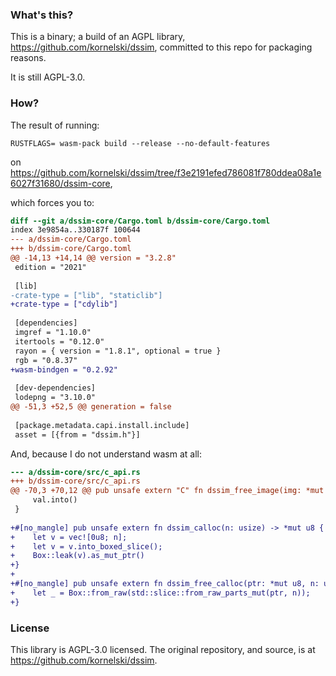 ### What's this?

This is a binary; a build of an AGPL library, https://github.com/kornelski/dssim,
committed to this repo for packaging reasons.

It is still AGPL-3.0.


### How?

The result of running:
```
RUSTFLAGS= wasm-pack build --release --no-default-features
```

on https://github.com/kornelski/dssim/tree/f3e2191efed786081f780ddea08a1e6027f31680/dssim-core,

which forces you to:

```diff
diff --git a/dssim-core/Cargo.toml b/dssim-core/Cargo.toml
index 3e9854a..330187f 100644
--- a/dssim-core/Cargo.toml
+++ b/dssim-core/Cargo.toml
@@ -14,13 +14,14 @@ version = "3.2.8"
 edition = "2021"
 
 [lib]
-crate-type = ["lib", "staticlib"]
+crate-type = ["cdylib"]
 
 [dependencies]
 imgref = "1.10.0"
 itertools = "0.12.0"
 rayon = { version = "1.8.1", optional = true }
 rgb = "0.8.37"
+wasm-bindgen = "0.2.92"
 
 [dev-dependencies]
 lodepng = "3.10.0"
@@ -51,3 +52,5 @@ generation = false
 
 [package.metadata.capi.install.include]
 asset = [{from = "dssim.h"}]
```

And, because I do not understand wasm at all:
```diff
--- a/dssim-core/src/c_api.rs
+++ b/dssim-core/src/c_api.rs
@@ -70,3 +70,12 @@ pub unsafe extern "C" fn dssim_free_image(img: *mut DssimImage) {
     val.into()
 }
 
+#[no_mangle] pub unsafe extern fn dssim_calloc(n: usize) -> *mut u8 {
+    let v = vec![0u8; n];
+    let v = v.into_boxed_slice();
+    Box::leak(v).as_mut_ptr()
+}
+
+#[no_mangle] pub unsafe extern fn dssim_free_calloc(ptr: *mut u8, n: usize) {
+    let _ = Box::from_raw(std::slice::from_raw_parts_mut(ptr, n));
+}
```

### License

This library is AGPL-3.0 licensed.
The original repository, and source, is at https://github.com/kornelski/dssim.
